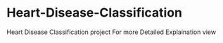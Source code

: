 # Heart-Disease-Classification
Heart Disease Classification project
For more Detailed Explaination
view 
